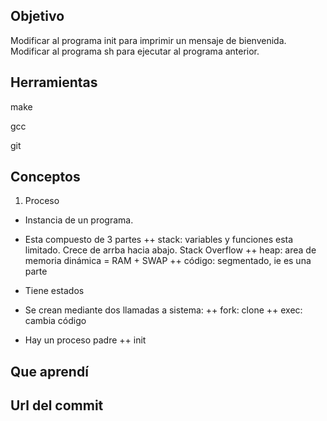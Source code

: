 ## Objetivo
Modificar al programa init para imprimir un mensaje de bienvenida.
Modificar al programa sh para ejecutar al programa anterior. 

## Herramientas

make 

gcc

git

## Conceptos

1) Proceso

+ Instancia de un programa.
+ Esta compuesto de 3 partes
++ stack: variables y funciones esta limitado. Crece de arrba hacia abajo. Stack Overflow
++ heap: area de memoria dinámica = RAM + SWAP
++ código: segmentado, ie es una parte

+ Tiene estados
+ Se crean mediante dos llamadas a sistema:
++ fork: clone
++ exec: cambia código

+ Hay un proceso padre
++ init



## Que aprendí

## Url del commit


